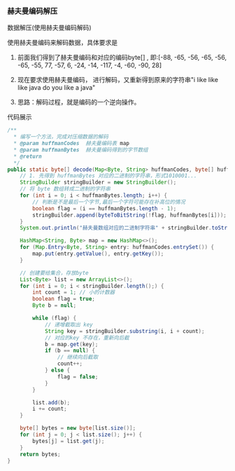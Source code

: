 ### 赫夫曼编码解压

数据解压(使用赫夫曼编码解码)

使用赫夫曼编码来解码数据，具体要求是 

1) 前面我们得到了赫夫曼编码和对应的编码byte[] , 即:[-88, -65, -56, -65, -56, -65, -55, 77, -57, 6, -24, -14, -117, -4, -60, -90, 28] 

2) 现在要求使用赫夫曼编码， 进行解码，又重新得到原来的字符串"i like like like java do you like a java" 

3) 思路：解码过程，就是编码的一个逆向操作。



代码展示

```java
/**
  * 编写一个方法，完成对压缩数据的解码
  * @param huffmanCodes  赫夫曼编码表 map
  * @param huffmanBytes  赫夫曼编码得到的字节数组
  * @return
  */
public static byte[] decode(Map<Byte, String> huffmanCodes, byte[] huffmanBytes) {
    // 1. 先得到 huffmanBytes 对应的二进制的字符串，形式1010001...
    StringBuilder stringBuilder = new StringBuilder();
    // 将 byte 数组转成二进制的字符串
    for (int i = 0; i < huffmanBytes.length; i++) {
        // 判断是不是最后一个字节,最后一个字符可能存在补高位的情况
        boolean flag = (i == huffmanBytes.length - 1);
        stringBuilder.append(byteToBitString(!flag, huffmanBytes[i]));
    }
    System.out.println("赫夫曼数组对应的二进制字符串" + stringBuilder.toString());

    HashMap<String, Byte> map = new HashMap<>();
    for (Map.Entry<Byte, String> entry: huffmanCodes.entrySet()) {
        map.put(entry.getValue(), entry.getKey());
    }

    // 创建要给集合，存放byte
    List<Byte> list = new ArrayList<>();
    for (int i = 0; i < stringBuilder.length();) {
        int count = 1; // 小的计数器
        boolean flag = true;
        Byte b = null;

        while (flag) {
            // 递增截取出 key
            String key = stringBuilder.substring(i, i + count);
            // 对应的key 不存在，重新向后截
            b = map.get(key);
            if (b == null) {
                // 继续向后截取
                count++;
            } else {
                flag = false;
            }
        }

        list.add(b);
        i += count;
    }

    byte[] bytes = new byte[list.size()];
    for (int j = 0; j < list.size(); j++) {
        bytes[j] = list.get(j);
    }
    return bytes;
}
```













